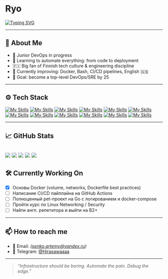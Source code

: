 # Ryo

[![Typing SVG](https://readme-typing-svg.demolab.com?font=Fira+Code&pause=1000&width=435&lines=%F0%9F%91%8B+Hi%2C+I%E2%80%99m+a+junior+DevOps+engineer!;My+stack%3A+Golang%2C+Docker%2C+Bash%2C+Git%2C+Fedora+Linux)](https://git.io/typing-svg)

---

## 🧠 About Me

- 🔧 Junior DevOps in progress
- 🚀 Learning to automate everything: from code to deployment
- 🇫🇮 Big fan of Finnish tech culture & engineering discipline
- 💬 Currently improving: Docker, Bash, CI/CD pipelines, English 🇬🇧
- 🎯 Goal: become a top-level DevOps/SRE by 25

---

## ⚙️ Tech Stack
 [![My Skills](https://skillicons.dev/icons?i=githubactions&theme=dark)](https://skillicons.dev)  [![My Skills](https://skillicons.dev/icons?i=github&theme=dark)](https://skillicons.dev)  [![My Skills](https://skillicons.dev/icons?i=git&theme=dark)](https://skillicons.dev)  [![My Skills](https://skillicons.dev/icons?i=docker&theme=dark)](https://skillicons.dev)  [![My Skills](https://skillicons.dev/icons?i=golang&theme=dark)](https://skillicons.dev)  [![My Skills](https://skillicons.dev/icons?i=linux&theme=dark)](https://skillicons.dev)  [![My Skills](https://skillicons.dev/icons?i=kubernetes&theme=dark)](https://skillicons.dev) [![My Skills](https://skillicons.dev/icons?i=py&theme=dark)](https://skillicons.dev) [![My Skills](https://skillicons.dev/icons?i=vscode&theme=dark)](https://skillicons.dev) [![My Skills](https://skillicons.dev/icons?i=bash&theme=dark)](https://skillicons.dev) [![My Skills](https://skillicons.dev/icons?i=jenkins&theme=dark)](https://skillicons.dev) [![My Skills](https://skillicons.dev/icons?i=bots&theme=dark)](https://skillicons.dev)
 
---

## 📈 GitHub Stats


![](https://github-profile-summary-cards.vercel.app/api/cards/most-commit-language?username=daniilshat&theme=solarized_dark)
![](https://github-profile-summary-cards.vercel.app/api/cards/repos-per-language?username=daniilshat&theme=solarized_dark)
![](https://github-profile-summary-cards.vercel.app/api/cards/stats?username=daniilshat&theme=solarized_dark)
![](https://github-profile-summary-cards.vercel.app/api/cards/productive-time?username=daniilshat&theme=solarized_dark)
![](https://github-profile-summary-cards.vercel.app/api/cards/profile-details?username=daniilshat&theme=solarized_dark)
---

## 🛠️ Currently Working On

- [x] Основы Docker (volume, networks, Dockerfile best practices)
- [ ] Написание CI/CD пайплайна на GitHub Actions
- [ ] Полноценный pet-проект на Go с логированием и docker-compose
- [ ] Пройти курс по Linux Networking / Security
- [ ] Найти англ. репетитора и выйти на B2+

---

## 📫 How to reach me

- 📧 Email: *(senko.artemy@yandex.ru)*
- 💼 Telegram: [@Hirasawaaaa](https://t.me/Hirasawaaaa)

---

> _“Infrastructure should be boring. Automate the pain. Debug the edge.”_
